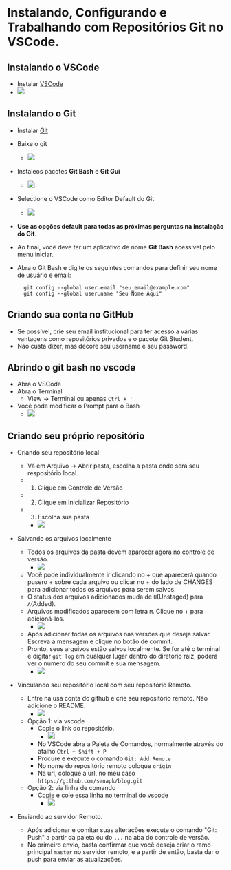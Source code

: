 # Instalando, Configurando e Trabalhando com Repositórios Git no VSCode.


## Instalando o VSCode
- Instalar [VSCode](https://code.visualstudio.com/)
- ![](vscode.png)

## Instalando o Git
- Instalar [Git](https://git-scm.com/download)
- Baixe o git 
    - ![](git1.png)
- Instaleos pacotes **Git Bash** e **Git Gui** 
    - ![](git2.png)
- Selectione o VSCode como Editor Default do Git 
    - ![](git3.png)
- **Use as opções default para todas as próximas perguntas na instalação do Git**.
- Ao final, você deve ter um aplicativo de nome **Git Bash** acessível pelo menu iniciar.
- Abra o Git Bash e digite os seguintes comandos para definir seu nome de usuário e email:

        git config --global user.email "seu_email@example.com"
        git config --global user.name "Seu Nome Aqui"

## Criando sua conta no GitHub
- Se possível, crie seu email institucional para ter acesso a várias vantagens como repositórios privados e o pacote Git Student.
- Não custa dizer, mas decore seu username e seu password.

## Abrindo o git bash no vscode
- Abra o VSCode
- Abra o Terminal
    - View -> Terminal ou apenas `Ctrl + '`
- Você pode modificar o Prompt para o Bash
    - ![](vscode2.png)


## Criando seu próprio repositório
- Criando seu repositório local
    - Vá em Arquivo -> Abrir pasta, escolha a pasta onde será seu respositório local.
    - 1. Clique em Controle de Versão
    - 2. Clique em Inicializar Repositório
    - 3. Escolha sua pasta
        - ![](git5.png)

- Salvando os arquivos localmente
    - Todos os arquivos da pasta devem aparecer agora no controle de versão. 
        - ![](git6.png)
    - Você pode individualmente ir clicando no + que aparecerá quando pusero + sobre cada arquivo ou clicar no + do lado de CHANGES para adicionar todos os arquivos para serem salvos.
    - O status dos arquivos adicionados muda de `U`(Unstaged) para `A`(Added).
    - Arquivos modificados aparecem com letra `M`. Clique no + para adicioná-los. 
        - ![](git7.png)
    - Após adicionar todas os arquivos nas versões que deseja salvar. Escreva a mensagem e clique no botão de commit.
    - Pronto, seus arquivos estão salvos localmente. Se for até o terminal e digitar `git log` em qualquer lugar dentro do diretório raiz, poderá ver o número do seu commit e sua mensagem. 
        - ![](git8.png)
- Vinculando seu repositório local com seu repositório Remoto.
    - Entre na usa conta do github e crie seu repositório remoto. Não adicione o README. 
        - ![](git9.png)
    - Opção 1: via vscode
        - Copie o link do repositório. 
            - ![](git10.png)
        - No VSCode abra a Paleta de Comandos, normalmente através do atalho `Ctrl + Shift + P`
        - Procure e execute o comando `Git: Add Remote`
        - No nome do repositório remoto coloque `origin`
        - Na url, coloque a url, no meu caso `https://github.com/senapk/blog.git`
    - Opção 2: via linha de comando
        - Copie e cole essa linha no terminal do vscode 
            - ![](git12.png)
- Enviando ao servidor Remoto.
    - Após adicionar e comitar suas alterações execute o comando "Git: Push" a partir da paleta ou do `...` na aba do controle de versão.
    - No primeiro envio, basta confirmar que você deseja criar o ramo principal `master` no servidor remoto, e a partir de então, basta dar o push para enviar as atualizações.